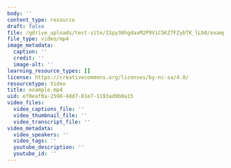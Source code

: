 ```yaml
---
body: ''
content_type: resource
draft: false
file: /gdrive_uploads/test-site/1Spy36hgdaxM2P9ViC5KZ7FZybTK_lLb0/example.mp4
file_type: video/mp4
image_metadata:
  caption: ''
  credit: ''
  image-alt: ''
learning_resource_types: []
license: https://creativecommons.org/licenses/by-nc-sa/4.0/
resourcetype: Video
title: example.mp4
uid: ef8eaf0a-2598-48d7-81e7-1193ad9b0a15
video_files:
  video_captions_file: ''
  video_thumbnail_file: ''
  video_transcript_file: ''
video_metadata:
  video_speakers: ''
  video_tags: ''
  youtube_description: ''
  youtube_id: ''
---
```


